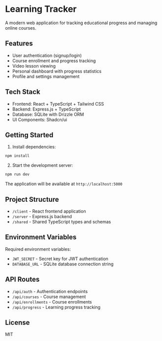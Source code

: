 
# Learning Tracker

A modern web application for tracking educational progress and managing online courses.

## Features

- User authentication (signup/login)
- Course enrollment and progress tracking
- Video lesson viewing
- Personal dashboard with progress statistics
- Profile and settings management

## Tech Stack

- Frontend: React + TypeScript + Tailwind CSS
- Backend: Express.js + TypeScript
- Database: SQLite with Drizzle ORM
- UI Components: Shadcn/ui

## Getting Started

1. Install dependencies:
```bash
npm install
```

2. Start the development server:
```bash
npm run dev
```

The application will be available at `http://localhost:5000`

## Project Structure

- `/client` - React frontend application
- `/server` - Express.js backend
- `/shared` - Shared TypeScript types and schemas

## Environment Variables

Required environment variables:
- `JWT_SECRET` - Secret key for JWT authentication
- `DATABASE_URL` - SQLite database connection string

## API Routes

- `/api/auth` - Authentication endpoints
- `/api/courses` - Course management
- `/api/enrollments` - Course enrollments
- `/api/progress` - Learning progress tracking

## License

MIT
